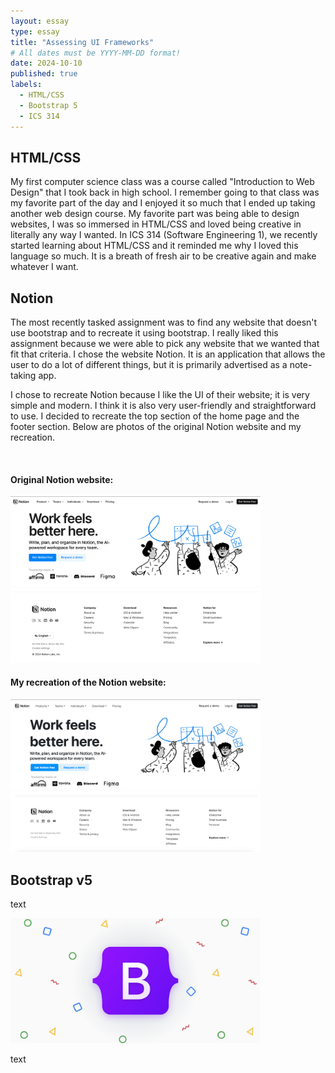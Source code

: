 ```yaml
---
layout: essay
type: essay
title: "Assessing UI Frameworks"
# All dates must be YYYY-MM-DD format!
date: 2024-10-10
published: true
labels:
  - HTML/CSS
  - Bootstrap 5
  - ICS 314
---
```


## HTML/CSS

My first computer science class was a course called "Introduction to Web Design" that I took back in high school. I remember going to that class was my favorite part of the day and I enjoyed it so much that I ended up taking another web design course. My favorite part was being able to design websites, I was so immersed in HTML/CSS and loved being creative in literally any way I wanted. In ICS 314 (Software Engineering 1), we recently started learning about HTML/CSS and it reminded me why I loved this language so much. It is a breath of fresh air to be creative again and make whatever I want. 

## Notion

The most recently tasked assignment was to find any website that doesn't use bootstrap and to recreate it using bootstrap. I really liked this assignment because we were able to pick any website that we wanted that fit that criteria. I chose the website Notion. It is an application that allows the user to do a lot of different things, but it is primarily advertised as a note-taking app.

I chose to recreate Notion because I like the UI of their website; it is very simple and modern. I think it is also very user-friendly and straightforward to use. I decided to recreate the top section of the home page and the footer section. Below are photos of the original Notion website and my recreation.

<br>

#### Original Notion website:

<img width="400px" src="../img/essays/bootstrapEssay/notionOriginal.png">
<br>
<img width="400px" src="../img/essays/bootstrapEssay/notionFooterOriginal.png">
<br>

#### My recreation of the Notion website:

<img width="400px" class="rounded float-start pe-4" src="../img/essays/bootstrapEssay/notionRecreation.png">
<br>
<img width="400px" class="rounded float-start pe-4" src="../img/essays/bootstrapEssay/notionFooterRecreation.png">
<br>

## Bootstrap v5

text

<img width="400px" src="../img/essays/bootstrapEssay/bootstrapLogo.png">

text
